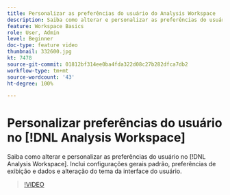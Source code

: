 ```yaml
---
title: Personalizar as preferências do usuário do Analysis Workspace
description: Saiba como alterar e personalizar as preferências do usuário no Analysis Workspace
feature: Workspace Basics
role: User, Admin
level: Beginner
doc-type: feature video
thumbnail: 332600.jpg
kt: 7478
source-git-commit: 01812bf314ee0ba4fda322d08c27b282dfca7db2
workflow-type: tm+mt
source-wordcount: '43'
ht-degree: 100%

---
```



# Personalizar preferências do usuário no [!DNL Analysis Workspace]

Saiba como alterar e personalizar as preferências do usuário no [!DNL Analysis Workspace]. Inclui configurações gerais padrão, preferências de exibição e dados e alteração do tema da interface do usuário.

>[!VIDEO](https://video.tv.adobe.com/v/3429987/?quality=12&learn=on&captions=por_br)
